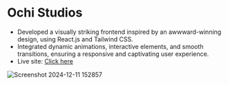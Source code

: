# Ochi Studios
- Developed a visually striking frontend inspired by an awwward-winning design, using React.js and Tailwind CSS.
- Integrated dynamic animations, interactive elements, and smooth transitions, ensuring a responsive
and captivating user experience.
- Live site: [Click here](https://wespy-ochi.netlify.app/)

![Screenshot 2024-12-11 152857](https://github.com/user-attachments/assets/f7363d71-e0bd-4fba-93d7-3266220ae4c6)
